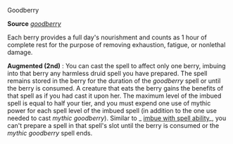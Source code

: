 Goodberry

**Source** [_goodberry_](/pathfinderRPG/prd/spells/goodberry.html#_goodberry)

Each berry provides a full day's nourishment and counts as 1 hour of complete rest for the purpose of removing exhaustion, fatigue, or nonlethal damage.

**Augmented (2nd)** : You can cast the spell to affect only one berry, imbuing into that berry any harmless druid spell you have prepared. The spell remains stored in the berry for the duration of the _goodberry_ spell or until the berry is consumed. A creature that eats the berry gains the benefits of that spell as if you had cast it upon her. The maximum level of the imbued spell is equal to half your tier, and you must expend one use of mythic power for each spell level of the imbued spell (in addition to the one use needed to cast _mythic goodberry_). Similar to _ [imbue with spell ability](/pathfinderRPG/prd/spells/imbueWithSpellAbility.html#_imbue-with-spell-ability)_, you can't prepare a spell in that spell's slot until the berry is consumed or the _mythic goodberry_ spell ends.

